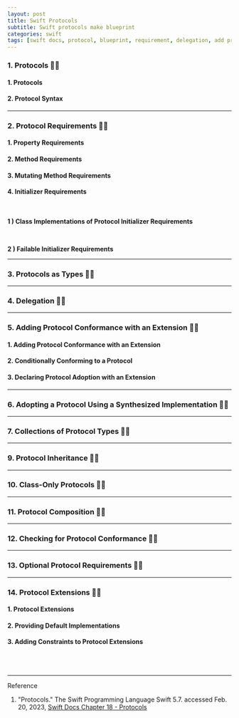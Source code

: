 ```yaml
---
layout: post
title: Swift Protocols
subtitle: Swift protocols make blueprint
categories: swift
tags: [swift docs, protocol, blueprint, requirement, delegation, add protocol, adopt protocol, protocol inheritance, class-only protocol, protocol extensions]
---
```


### 1. Protocols 👩‍💻

#### 1. Protocols

#### 2. Protocol Syntax

---

### 2. Protocol Requirements 👩‍💻

#### 1. Property Requirements

#### 2. Method Requirements

#### 3. Mutating Method Requirements

#### 4. Initializer Requirements

<br>

__1 ) Class Implementations of Protocol Initializer Requirements__

<br>

__2 ) Failable Initializer Requirements__

---

### 3. Protocols as Types 👩‍💻

---

### 4. Delegation 👩‍💻

---

### 5. Adding Protocol Conformance with an Extension 👩‍💻

#### 1. Adding Protocol Conformance with an Extension

#### 2. Conditionally Conforming to a Protocol

#### 3. Declaring Protocol Adoption with an Extension

---

### 6. Adopting a Protocol Using a Synthesized Implementation 👩‍💻

---

### 7. Collections of Protocol Types 👩‍💻

---

### 9. Protocol Inheritance 👩‍💻

---

### 10. Class-Only Protocols 👩‍💻

---

### 11. Protocol Composition 👩‍💻

---

### 12. Checking for Protocol Conformance 👩‍💻

---

### 13. Optional Protocol Requirements 👩‍💻

---

### 14. Protocol Extensions 👩‍💻

#### 1. Protocol Extensions

#### 2. Providing Default Implementations

#### 3. Adding Constraints to Protocol Extensions


<br><br>

---
Reference

1. "Protocols." The Swift Programming Language Swift 5.7. accessed Feb. 20, 2023, [Swift Docs Chapter 18 - Protocols](https://docs.swift.org/swift-book/documentation/the-swift-programming-language/protocols)

